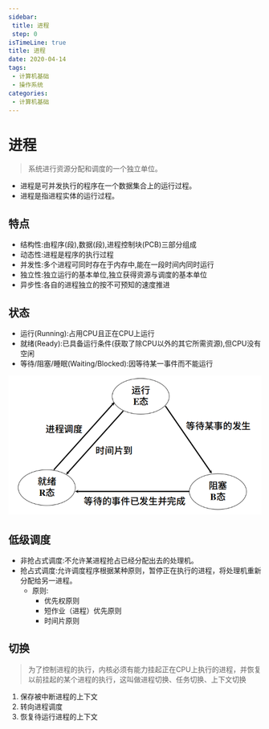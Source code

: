 ```yaml
---
sidebar:
 title: 进程
 step: 0
isTimeLine: true
title: 进程
date: 2020-04-14
tags:
 - 计算机基础
 - 操作系统
categories:
 - 计算机基础
---
```

# 进程
>系统进行资源分配和调度的一个独立单位。
* 进程是可并发执行的程序在一个数据集合上的运行过程。
* 进程是指进程实体的运行过程。

## 特点
* 结构性:由程序(段),数据(段),进程控制块(PCB)三部分组成
* 动态性:进程是程序的执行过程
* 并发性:多个进程可同时存在于内存中,能在一段时间内同时运行
* 独立性:独立运行的基本单位,独立获得资源与调度的基本单位
* 异步性:各自的进程独立的按不可预知的速度推进
## 状态
* 运行(Running):占用CPU且正在CPU上运行
* 就绪(Ready):已具备运行条件(获取了除CPU以外的其它所需资源),但CPU没有空闲
* 等待/阻塞/睡眠(Waiting/Blocked):因等待某一事件而不能运行

![图片](./process/MTU4NDMyOTQ0ODQ1OA==584329448458.png)

## 低级调度
* 非抢占式调度:不允许某进程抢占已经分配出去的处理机。
* 抢占式调度:允许调度程序根据某种原则，暂停正在执行的进程，将处理机重新分配给另一进程。
  * 原则:
    * 优先权原则
    * 短作业（进程）优先原则
    * 时间片原则

## 切换
>为了控制进程的执行，内核必须有能力挂起正在CPU上执行的进程，并恢复以前挂起的某个进程的执行，这叫做进程切换、任务切换、上下文切换
1. 保存被中断进程的上下文
2. 转向进程调度
3. 恢复待运行进程的上下文
